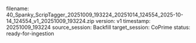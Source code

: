 filename: 40_Spanky_ScripTagger_20251009_193224_20251014_124554_2025-10-14_124554_v1_20251009_193224.zip
version: v1
timestamp: 20251009_193224
source_session: Backfill
target_session: CoPrime
status: ready-for-ingestion
